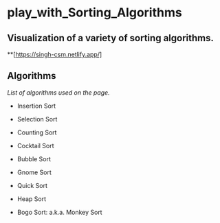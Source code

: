 

# play_with_Sorting_Algorithms

## Visualization of a variety of sorting algorithms.
**[https://singh-csm.netlify.app/]


## Algorithms

*List of algorithms used on the page.*

-   Insertion Sort

-   Selection Sort

-   Counting Sort

-   Cocktail Sort

-   Bubble Sort

-   Gnome Sort

-   Quick Sort

-   Heap Sort

-   Bogo Sort: a.k.a. Monkey Sort



<!----------------------------------------------------------------------------->


[Insertion Sort]: https://en.wikipedia.org/wiki/Insertion_sort
[Selection Sort]: https://en.wikipedia.org/wiki/Selection_sort
[Counting Sort]: https://en.wikipedia.org/wiki/Counting_sort
[Cocktail Sort]: https://en.wikipedia.org/wiki/Cocktail_shaker_sort
[Bubble Sort]: https://en.wikipedia.org/wiki/Bubble_sort
[Gnome Sort]: https://en.wikipedia.org/wiki/Gnome_sort
[Quick Sort]: https://en.wikipedia.org/wiki/Quicksort
[Heap Sort]: https://en.wikipedia.org/wiki/Heapsort
[Bogo Sort]: https://en.wikipedia.org/wiki/Bogosort


<!---------------------------------[ Buttons ]--------------------------------->
